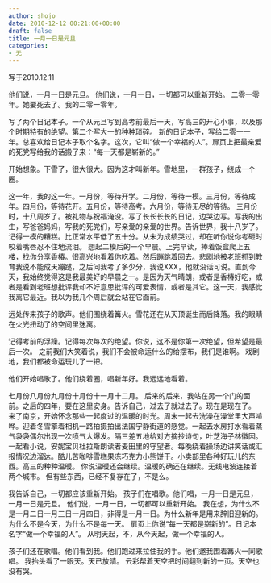 ```yaml
---
author: shojo
date: 2010-12-12 00:21:00+00:00
draft: false
title: 一月一日是元旦
categories:
- 无
---
```


写于2010.12.11

他们说，一月一日是元旦。
他们说，一月一日，一切都可以重新开始。
二零一零年。她要死去了。我的二零一零年。

写了两个日记本子。一个从元旦写到高考前最后一天，写高三的开心小事，以及那个时期特有的绝望。第二个写大一的种种琐碎。
新的日记本子，写给二零一一年。总喜欢给日记本子取个名字。这次，它叫“做一个幸福的人”。扉页上把最亲爱的死党写给我的话搬了来：“每一天都是崭新的。”

开始想象。下雪了，很大很大。因为这才叫新年。雪地里，一群孩子，绕成一个圈。

这一年，我的这一年。一月份，等待开学。二月份，等待一模。三月份，等待成年。四月份，等待花开。五月份，等待高考。六月份，等待无尽的等待。
三月份时，十八周岁了。被礼物与祝福淹没。写了长长长长的日记，边哭边写。写我的出生，写爸爸妈妈，写我的死党们，写亲爱的亲爱的世界。告诉世界，我十八岁了。
记得一模的糟糕。比正常水平低了五十分。从未为成绩哭过，却在听你说你考砸时咬着嘴唇忍不住地流泪。
想起二模后的一个早晨。上完早读，捧着饭盒爬上五楼，找你分享香椿。很高兴地看着你吃着。然后蹦跳着回去。悲剧地被老班抓到教育我说不能成天蹦跶，之后问我考了多少分，我说XXX，他就没话可说。直到今天，我始终觉得这是我最美好的早晨之一。是因为天气晴朗，或者是香椿好吃，或者是看到老班想批评我却不好意思批评的可爱表情，或者是其它。这一天，我感觉我离它最近。我以为我几个周后就会站在它面前。

远处传来孩子的歌声。他们围绕着篝火。雪花还在从天顶诞生而后降落。我的眼睛在火光扭动了的空间里迷离。

记得考前的浮躁。记得每次每次的绝望。你说，这不是你第一次绝望，但希望是最后一次。
之前我们大笑着说，我们不会被命运什么的给摆布，我们是谁啊。
戏剧地，我们都被命运玩儿了一把。

他们开始唱歌了。他们绕着圈，唱新年好。我远远地看着。

七月份八月份九月份十月份十一月十二月。
后来的后来，我站在另一个门的面前。之后的四年，要在这里安身。告诉自己，过去了就过去了。现在是现在了。
来了南京，开始怀念那些一起度过的温暖的时光。周末一起去洗澡在澡堂里大声喧哗。迎着冬雪擎着相机一路拍摄拍出法国宁静街道的感觉。一起去水房打水看着蒸气袅袅偶尔出现一次喷气大爆发。隔三差五地给对方摘抄诗句，叶芝海子林徽因。一起看小说，安妮宝贝杜拉斯朗读者麦田里的守望者。每晚绕着操场边讲笑话或汇报情况边溜达。酷儿苦咖啡雪糕果冻巧克力小熊饼干。小卖部里各种好玩儿的东西。高三的种种温暖。
你说温暖还会继续。温暖的确还在继续。无线电波连接着两个城市。
但有些东西，已经不复存在了，不是么。

我告诉自己，一切都应该重新开始。
孩子们在唱歌。他们唱，一月一日是元旦，一月一日是元旦。
他们说，一月一日，一切都可以重新开始。
我在想，为什么不是一月二日一月三日一月四日，非得是一月一日。为什么新年是用来辞旧迎新的。为什么不是今天，为什么不是每一天。
扉页上你说“每一天都是崭新的”。日记本名字“做一个幸福的人”。
从明天起，不，从今天起，做一个幸福的人。

孩子们还在歌唱。他们看到我。他们跑过来拉住我的手。他们邀我围着篝火一同歌唱。
我抬头看了一眼天。天已放晴。
云彩帮着天空把时间翻到新的一页。天空也没有哭。
